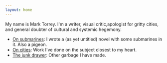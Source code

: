 ```yaml
---
layout: home
---
```


My name is Mark Torrey. I'm a writer, visual critic,apologist for gritty
cities, and general doubter of cultural and systemic hegemony. 

[//]: # (Consider that your one-line intro above might need some backing? Something like: more than a decade of experience)

* [On submarines](https://grannycart.net/subworld-pages/): I wrote a (as yet untitled) novel with some submarines in it. Also a pigeon.
* [On cities](cities/cities.md): Work I've done on the subject closest to my heart.
* [The junk drawer](junk-drawer/junk-drawer.md): Other garbage I have made.



